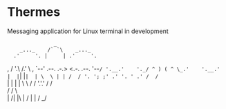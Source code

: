 # Thermes
Messaging application for Linux terminal in development


                   _
        _..._    /` `\    _..._
      .'     '. |     | .'     '.
,    /         '.\   /.'         \    ,
\`--'  .--.    .-.> <.-.    .--.  '--`/
 '.__.'    '._/ ^ ) ( ^ \_.'    '.__.'
             |  |`| |`|  |
             \  \ | | /  /
              '. '; ;' .'
                '. ' .'
                /  /` \
               |  | |  |
                \ \ / /
                 '.'.'
                 / / \
                / / \ \
               | /| |\ |
               \/ | | \/
                  \_/
